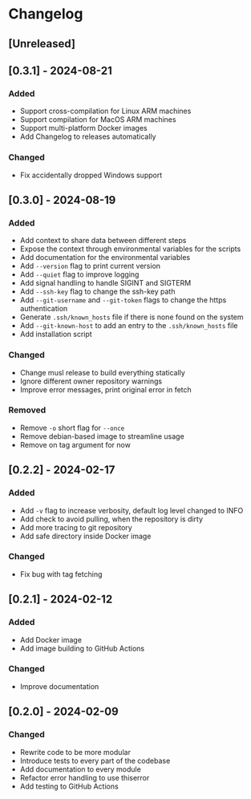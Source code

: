 # Changelog

## [Unreleased]

## [0.3.1] - 2024-08-21

### Added

- Support cross-compilation for Linux ARM machines
- Support compilation for MacOS ARM machines
- Support multi-platform Docker images
- Add Changelog to releases automatically

### Changed

- Fix accidentally dropped Windows support

## [0.3.0] - 2024-08-19

### Added

- Add context to share data between different steps
- Expose the context through environmental variables for the scripts
- Add documentation for the environmental variables
- Add `--version` flag to print current version
- Add `--quiet` flag to improve logging
- Add signal handling to handle SIGINT and SIGTERM
- Add `--ssh-key` flag to change the ssh-key path
- Add `--git-username` and `--git-token` flags to change the https authentication
- Generate `.ssh/known_hosts` file if there is none found on the system
- Add `--git-known-host` to add an entry to the `.ssh/known_hosts` file
- Add installation script

### Changed

- Change musl release to build everything statically
- Ignore different owner repository warnings
- Improve error messages, print original error in fetch

### Removed

- Remove `-o` short flag for `--once`
- Remove debian-based image to streamline usage
- Remove on tag argument for now

## [0.2.2] - 2024-02-17

### Added

- Add `-v` flag to increase verbosity, default log level changed to INFO
- Add check to avoid pulling, when the repository is dirty
- Add more tracing to git repository
- Add safe directory inside Docker image

### Changed

- Fix bug with tag fetching

## [0.2.1] - 2024-02-12

### Added

- Add Docker image
- Add image building to GitHub Actions

### Changed

- Improve documentation

## [0.2.0] - 2024-02-09

### Changed

- Rewrite code to be more modular
- Introduce tests to every part of the codebase
- Add documentation to every module
- Refactor error handling to use thiserror
- Add testing to GitHub Actions
